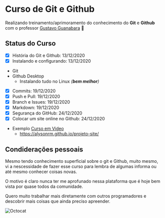 # Curso de Git e Github

Realizando treinamento/aprimoramento do conhecimento do **Git** e **Github** com o professor [Gustavo Guanabara](https://github.com/gustavoguanabara)  :vulcan_salute:

## Status do Curso
- [x] História do Git e Github: 13/12/2020
- [x] Instalando e configurando: 13/12/2020
 * Git
 * Github Desktop
    * Instalando tudo no Linux *(__bem melhor__)* 
- [x] Commits: 19/12/2020
- [x] Push e Pull: 19/12/2020
- [x] Branch e Issues: 19/12/2020
- [x] Markdown: 19/12/2020
- [x] Segurança do GitHub: 24/12/2020
- [x] Colocar um site online no Github: 24/12/2020
 - Exemplo [Curso em Video](https://alysonrm.github.io/projeto-site/)
   - https://alysonrm.github.io/projeto-site/



## Condiderações pessoais

Mesmo tendo conhecimento superficial sobre o git e Github, muito mesmo, vi a nescessidade de fazer esse curso para lembra de algumas informa ou até mesmo conhecer coisas novas.

O motivo é claro nunca ter me aprofunado nessa plataforma que é hoje bem vista por quase todos da comunidade.

Quero muito trabalhar mais diretamente com outros programadores e descobrir mais coisas que ainda preciso apreender.

![Octocat](https://octodex.github.com/images/kimonotocat.png)
